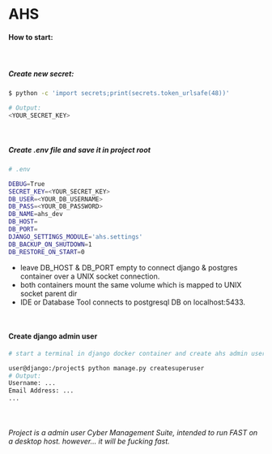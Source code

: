 # AHS

#### How to start:

<br>

##### Create new secret:
```bash
$ python -c 'import secrets;print(secrets.token_urlsafe(48))'

# Output:
<YOUR_SECRET_KEY>
```

<br>

##### Create .env file and save it in project root
```bash
# .env

DEBUG=True
SECRET_KEY=<YOUR_SECRET_KEY>
DB_USER=<YOUR_DB_USERNAME>
DB_PASS=<YOUR_DB_PASSWORD>
DB_NAME=ahs_dev
DB_HOST=
DB_PORT=
DJANGO_SETTINGS_MODULE='ahs.settings'
DB_BACKUP_ON_SHUTDOWN=1
DB_RESTORE_ON_START=0
```
- leave DB_HOST & DB_PORT empty to connect django & postgres container over a UNIX socket connection. 
- both containers mount the same volume which is mapped to UNIX socket parent dir
- IDE or Database Tool connects to postgresql DB on localhost:5433.

<br>

#### Create django admin user 
```bash
# start a terminal in django docker container and create ahs admin user

user@django:/project$ python manage.py createsuperuser
# Output:
Username: ...
Email Address: ...
...
```

<br>

###### Project is a admin user Cyber Management Suite, intended to run FAST on a desktop host. however... it will be fucking fast.